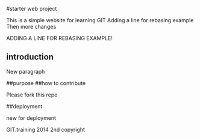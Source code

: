 #starter web project


This is a simple website for learning GIT
Adding a line for rebasing example
Then more changes


ADDING A LINE FOR REBASING EXAMPLE!

## introduction

New paragraph

##purpose
##how to contribute


Please fork this repo

##deployment

new for deployment


GIT.training 2014
2nd copyright

